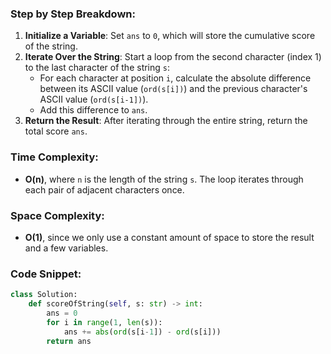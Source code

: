 ### Step by Step Breakdown:
1. **Initialize a Variable**: Set `ans` to `0`, which will store the cumulative score of the string.
2. **Iterate Over the String**: Start a loop from the second character (index 1) to the last character of the string `s`:
   - For each character at position `i`, calculate the absolute difference between its ASCII value (`ord(s[i])`) and the previous character's ASCII value (`ord(s[i-1])`).
   - Add this difference to `ans`.
3. **Return the Result**: After iterating through the entire string, return the total score `ans`.

### Time Complexity:
- **O(n)**, where `n` is the length of the string `s`. The loop iterates through each pair of adjacent characters once.

### Space Complexity:
- **O(1)**, since we only use a constant amount of space to store the result and a few variables.

### Code Snippet:
```python
class Solution:
    def scoreOfString(self, s: str) -> int:
        ans = 0
        for i in range(1, len(s)):
            ans += abs(ord(s[i-1]) - ord(s[i]))
        return ans
